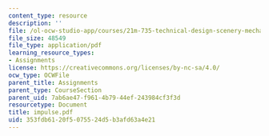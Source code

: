 ```yaml
---
content_type: resource
description: ''
file: /ol-ocw-studio-app/courses/21m-735-technical-design-scenery-mechanisms-and-special-effects-spring-2004/353fdb6120f5075524d5b3afd63a4e21_impulse.pdf
file_size: 48549
file_type: application/pdf
learning_resource_types:
- Assignments
license: https://creativecommons.org/licenses/by-nc-sa/4.0/
ocw_type: OCWFile
parent_title: Assignments
parent_type: CourseSection
parent_uid: 7ab6ae47-f961-4b79-44ef-243984cf3f3d
resourcetype: Document
title: impulse.pdf
uid: 353fdb61-20f5-0755-24d5-b3afd63a4e21
---
```

